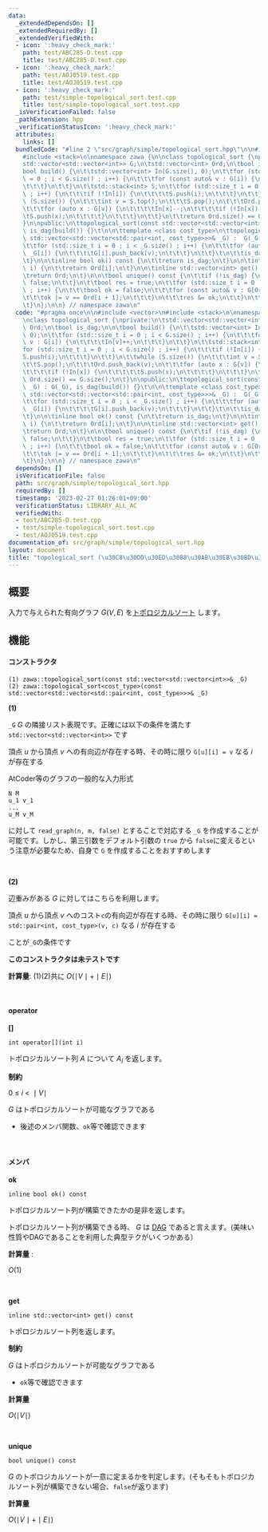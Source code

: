 ```yaml
---
data:
  _extendedDependsOn: []
  _extendedRequiredBy: []
  _extendedVerifiedWith:
  - icon: ':heavy_check_mark:'
    path: test/ABC285-D.test.cpp
    title: test/ABC285-D.test.cpp
  - icon: ':heavy_check_mark:'
    path: test/AOJ0519.test.cpp
    title: test/AOJ0519.test.cpp
  - icon: ':heavy_check_mark:'
    path: test/simple-topological_sort.test.cpp
    title: test/simple-topological_sort.test.cpp
  _isVerificationFailed: false
  _pathExtension: hpp
  _verificationStatusIcon: ':heavy_check_mark:'
  attributes:
    links: []
  bundledCode: "#line 2 \"src/graph/simple/topological_sort.hpp\"\n\n#include <vector>\n\
    #include <stack>\n\nnamespace zawa {\n\nclass topological_sort {\nprivate:\n\t\
    std::vector<std::vector<int>> G;\n\tstd::vector<int> Ord;\n\tbool is_dag;\n\n\t\
    bool build() {\n\t\tstd::vector<int> In(G.size(), 0);\n\t\tfor (std::size_t i\
    \ = 0 ; i < G.size() ; i++) {\n\t\t\tfor (const auto& v : G[i]) {\n\t\t\t\tIn[v]++;\n\
    \t\t\t}\n\t\t}\n\t\tstd::stack<int> S;\n\t\tfor (std::size_t i = 0 ; i < G.size()\
    \ ; i++) {\n\t\t\tif (!In[i]) {\n\t\t\t\tS.push(i);\n\t\t\t}\n\t\t}\n\t\twhile\
    \ (S.size()) {\n\t\t\tint v = S.top();\n\t\t\tS.pop();\n\t\t\tOrd.push_back(v);\n\
    \t\t\tfor (auto x : G[v]) {\n\t\t\t\tIn[x]--;\n\t\t\t\tif (!In[x]) {\n\t\t\t\t\
    \tS.push(x);\n\t\t\t\t}\n\t\t\t}\n\t\t}\n\t\treturn Ord.size() == G.size();\n\t\
    }\n\npublic:\n\ttopological_sort(const std::vector<std::vector<int>>& _G) : G(_G),\
    \ is_dag(build()) {}\t\n\n\ttemplate <class cost_type>\n\ttopological_sort(const\
    \ std::vector<std::vector<std::pair<int, cost_type>>>& _G) :  G(_G.size()) {\n\
    \t\tfor (std::size_t i = 0 ; i < _G.size() ; i++) {\n\t\t\tfor (auto [v, _] :\
    \ _G[i]) {\n\t\t\t\tG[i].push_back(v);\n\t\t\t}\n\t\t}\t\n\t\tis_dag = build();\n\
    \t}\n\n\tinline bool ok() const {\n\t\treturn is_dag;\n\t}\n\n\tint operator[](int\
    \ i) {\n\t\treturn Ord[i];\n\t}\n\n\tinline std::vector<int> get() const {\n\t\
    \treturn Ord;\n\t}\n\n\tbool unique() const {\n\t\tif (!is_dag) {\n\t\t\treturn\
    \ false;\n\t\t}\n\t\tbool res = true;\n\t\tfor (std::size_t i = 0 ; i + 1 < G.size()\
    \ ; i++) {\n\t\t\tbool ok = false;\n\t\t\tfor (const auto& v : G[Ord[i]]) {\n\t\
    \t\t\tok |= v == Ord[i + 1];\n\t\t\t}\n\t\t\tres &= ok;\n\t\t}\n\t\treturn res;\n\
    \t}\n};\n\n} // namespace zawa\n"
  code: "#pragma once\n\n#include <vector>\n#include <stack>\n\nnamespace zawa {\n\
    \nclass topological_sort {\nprivate:\n\tstd::vector<std::vector<int>> G;\n\tstd::vector<int>\
    \ Ord;\n\tbool is_dag;\n\n\tbool build() {\n\t\tstd::vector<int> In(G.size(),\
    \ 0);\n\t\tfor (std::size_t i = 0 ; i < G.size() ; i++) {\n\t\t\tfor (const auto&\
    \ v : G[i]) {\n\t\t\t\tIn[v]++;\n\t\t\t}\n\t\t}\n\t\tstd::stack<int> S;\n\t\t\
    for (std::size_t i = 0 ; i < G.size() ; i++) {\n\t\t\tif (!In[i]) {\n\t\t\t\t\
    S.push(i);\n\t\t\t}\n\t\t}\n\t\twhile (S.size()) {\n\t\t\tint v = S.top();\n\t\
    \t\tS.pop();\n\t\t\tOrd.push_back(v);\n\t\t\tfor (auto x : G[v]) {\n\t\t\t\tIn[x]--;\n\
    \t\t\t\tif (!In[x]) {\n\t\t\t\t\tS.push(x);\n\t\t\t\t}\n\t\t\t}\n\t\t}\n\t\treturn\
    \ Ord.size() == G.size();\n\t}\n\npublic:\n\ttopological_sort(const std::vector<std::vector<int>>&\
    \ _G) : G(_G), is_dag(build()) {}\t\n\n\ttemplate <class cost_type>\n\ttopological_sort(const\
    \ std::vector<std::vector<std::pair<int, cost_type>>>& _G) :  G(_G.size()) {\n\
    \t\tfor (std::size_t i = 0 ; i < _G.size() ; i++) {\n\t\t\tfor (auto [v, _] :\
    \ _G[i]) {\n\t\t\t\tG[i].push_back(v);\n\t\t\t}\n\t\t}\t\n\t\tis_dag = build();\n\
    \t}\n\n\tinline bool ok() const {\n\t\treturn is_dag;\n\t}\n\n\tint operator[](int\
    \ i) {\n\t\treturn Ord[i];\n\t}\n\n\tinline std::vector<int> get() const {\n\t\
    \treturn Ord;\n\t}\n\n\tbool unique() const {\n\t\tif (!is_dag) {\n\t\t\treturn\
    \ false;\n\t\t}\n\t\tbool res = true;\n\t\tfor (std::size_t i = 0 ; i + 1 < G.size()\
    \ ; i++) {\n\t\t\tbool ok = false;\n\t\t\tfor (const auto& v : G[Ord[i]]) {\n\t\
    \t\t\tok |= v == Ord[i + 1];\n\t\t\t}\n\t\t\tres &= ok;\n\t\t}\n\t\treturn res;\n\
    \t}\n};\n\n} // namespace zawa\n"
  dependsOn: []
  isVerificationFile: false
  path: src/graph/simple/topological_sort.hpp
  requiredBy: []
  timestamp: '2023-02-27 01:26:01+09:00'
  verificationStatus: LIBRARY_ALL_AC
  verifiedWith:
  - test/ABC285-D.test.cpp
  - test/simple-topological_sort.test.cpp
  - test/AOJ0519.test.cpp
documentation_of: src/graph/simple/topological_sort.hpp
layout: document
title: "topological_sort (\u30C8\u30DD\u30ED\u30B8\u30AB\u30EB\u30BD\u30FC\u30C8)"
---
```


## 概要

入力で与えられた有向グラフ $G(V, E)$ を[トポロジカルソート](https://ja.wikipedia.org/wiki/%E3%83%88%E3%83%9D%E3%83%AD%E3%82%B8%E3%82%AB%E3%83%AB%E3%82%BD%E3%83%BC%E3%83%88) します。


## 機能

#### コンストラクタ

```
(1) zawa::topological_sort(const std::vector<std::vector<int>>& _G)
(2) zawa::topological_sort<cost_type>(const std::vector<std::vector<std::pair<int, cost_type>>>& _G)
```

**(1)**

`_G` $G$ の隣接リスト表現です。正確には以下の条件を満たす `std::vector<std::vector<int>>` です


頂点 $u$ から頂点 $v$ への有向辺が存在する時、その時に限り `G[u][i] = v` なる $i$ が存在する

AtCoder等のグラフの一般的な入力形式
```
N M
u_1 v_1
...
u_M v_M
```

に対して `read_graph(n, m, false)` とすることで対応する `_G` を作成することが可能です。しかし、第三引数をデフォルト引数の `true` から `false`に変えるという注意が必要なため、自身で `G` を作成することをおすすめします

<br />

**(2)**

辺重みがある $G$ に対してはこちらを利用します。

頂点 $u$ から頂点 $v$ へのコスト`c`の有向辺が存在する時、その時に限り `G[u][i] = std::pair<int, cost_type>(v, c)` なる $i$ が存在する

ことが`_G`の条件です

**このコンストラクタは未テストです**

**計算量**: (1)(2)共に $O(\mid V\mid + \mid E\mid)$

<br />

#### operator

**[]**
```
int operator[](int i)
```
トポロジカルソート列 $A$ について $A_i$ を返します。

**制約**

$0\ \le\ i\ <\ \mid V\mid$

$G$ はトポロジカルソートが可能なグラフである
- 後述のメンバ関数、`ok`等で確認できます

<br />

#### メンバ

**ok**
```
inline bool ok() const 
```

トポロジカルソート列が構築できたかの是非を返します。

トポロジカルソート列が構築できる時、 $G$ は [DAG](https://ja.wikipedia.org/wiki/%E6%9C%89%E5%90%91%E9%9D%9E%E5%B7%A1%E5%9B%9E%E3%82%B0%E3%83%A9%E3%83%95) であると言えます。(美味い性質やDAGであることを利用した典型テクがいくつかある）

**計算量** : 

$O(1)$

<br />

**get**
```
inline std::vector<int> get() const
```

トポロジカルソート列を返します。

**制約**

$G$ はトポロジカルソートが可能なグラフである
- `ok`等で確認できます

**計算量**

$O(\mid V\mid)$

<br />

**unique**
```
bool unique() const
```
 $G$ のトポロジカルソートが一意に定まるかを判定します。(そもそもトポロジカルソート列が構築できない場合、`false`が返ります)

**計算量**

$O(\mid V\mid + \mid E\mid)$
